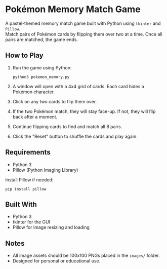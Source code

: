 # Pokémon Memory Match Game

A pastel-themed memory match game built with Python using `tkinter` and `Pillow`.  
Match pairs of Pokémon cards by flipping them over two at a time. Once all pairs are matched, the game ends.

## How to Play

1. Run the game using Python:
   ```
   python3 pokemon_memory.py
   ```

2. A window will open with a 4x4 grid of cards. Each card hides a Pokémon character.

3. Click on any two cards to flip them over.

4. If the two Pokémon match, they will stay face-up. If not, they will flip back after a moment.

5. Continue flipping cards to find and match all 8 pairs.

6. Click the "Reset" button to shuffle the cards and play again.

## Requirements

- Python 3
- Pillow (Python Imaging Library)

Install Pillow if needed:
```
pip install pillow
```

## Built With

- Python 3
- tkinter for the GUI
- Pillow for image resizing and loading

## Notes

- All image assets should be 100x100 PNGs placed in the `images/` folder.
- Designed for personal or educational use.
